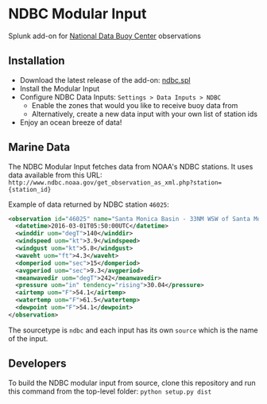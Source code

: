 # NDBC Modular Input
Splunk add-on for [National Data Buoy Center](http://www.ndbc.noaa.gov/) observations

## Installation
- Download the latest release of the add-on: [ndbc.spl](https://github.com/jruaux/ndbc/releases/tag/1.0)
- Install the Modular Input
- Configure NDBC Data Inputs: `Settings > Data Inputs > NDBC`
  - Enable the zones that would you like to receive buoy data from
  - Alternatively, create a new data input with your own list of station ids
- Enjoy an ocean breeze of data!

## Marine Data

The NDBC Modular Input fetches data from NOAA's NDBC stations. It uses data available from this URL: `http://www.ndbc.noaa.gov/get_observation_as_xml.php?station={station_id}`

Example of data returned by NDBC station `46025`:
```xml
<observation id="46025" name="Santa Monica Basin - 33NM WSW of Santa Monica, CA" lat="33.749" lon="-119.053">
  <datetime>2016-03-01T05:50:00UTC</datetime>
  <winddir uom="degT">140</winddir>
  <windspeed uom="kt">3.9</windspeed>
  <windgust uom="kt">5.8</windgust>
  <waveht uom="ft">4.3</waveht>
  <domperiod uom="sec">15</domperiod>
  <avgperiod uom="sec">9.3</avgperiod>
  <meanwavedir uom="degT">242</meanwavedir>
  <pressure uom="in" tendency="rising">30.04</pressure>
  <airtemp uom="F">54.1</airtemp>
  <watertemp uom="F">61.5</watertemp>
  <dewpoint uom="F">54.1</dewpoint>
</observation>
```

The sourcetype is `ndbc` and each input has its own `source` which is the name of the input.

## Developers

To build the NDBC modular input from source, clone this repository and run this command from the top-level folder:
```python setup.py dist```
